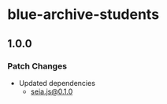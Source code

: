 # blue-archive-students

## 1.0.0

### Patch Changes

-   Updated dependencies
    -   seia.js@0.1.0
